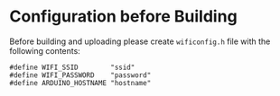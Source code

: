 # Configuration before Building
Before building and uploading please create `wificonfig.h` file with the following contents:
```
#define WIFI_SSID        "ssid"
#define WIFI_PASSWORD    "password"
#define ARDUINO_HOSTNAME "hostname"
```
